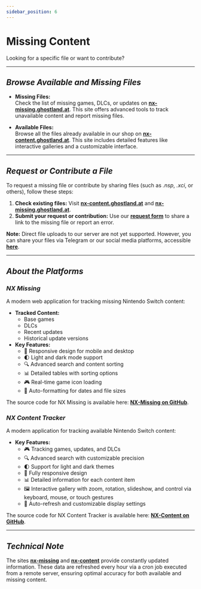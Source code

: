 ```yaml
---
sidebar_position: 6
---
```


# Missing Content

Looking for a specific file or want to contribute?  

---

## *Browse Available and Missing Files*  

- **Missing Files:**  
  Check the list of missing games, DLCs, or updates on **[nx-missing.ghostland.at](https://nx-missing.ghostland.at)**. This site offers advanced tools to track unavailable content and report missing files.  

- **Available Files:**  
  Browse all the files already available in our shop on **[nx-content.ghostland.at](https://nx-content.ghostland.at)**. This site includes detailed features like interactive galleries and a customizable interface.  

---

## *Request or Contribute a File*  

To request a missing file or contribute by sharing files (such as *.nsp*, *.xci*, or others), follow these steps:  
1. **Check existing files:** Visit **[nx-content.ghostland.at](https://nx-content.ghostland.at)** and **[nx-missing.ghostland.at](https://nx-missing.ghostland.at)**.  
2. **Submit your request or contribution:** Use our **[request form](https://forms.gle/oeExF7qWyDTjwSfe9)** to share a link to the missing file or report an error.  

**Note:** Direct file uploads to our server are not yet supported. However, you can share your files via Telegram or our social media platforms, accessible **[here](https://social.ghostland.at)**.  

---

## *About the Platforms*  

### *NX Missing*  

A modern web application for tracking missing Nintendo Switch content:  
- **Tracked Content:**  
  - Base games  
  - DLCs  
  - Recent updates  
  - Historical update versions  
- **Key Features:**  
  - 📱 Responsive design for mobile and desktop  
  - 🌓 Light and dark mode support  
  - 🔍 Advanced search and content sorting  
  - 📊 Detailed tables with sorting options  
  - 🎮 Real-time game icon loading  
  - 🔄 Auto-formatting for dates and file sizes  

The source code for NX Missing is available here: **[NX-Missing on GitHub](https://github.com/ghost-land/NX-Missing)**.  

### *NX Content Tracker*  

A modern application for tracking available Nintendo Switch content:  
- **Key Features:**  
  - 🎮 Tracking games, updates, and DLCs  
  - 🔍 Advanced search with customizable precision  
  - 🌓 Support for light and dark themes  
  - 📱 Fully responsive design  
  - 📊 Detailed information for each content item  
  - 🖼️ Interactive gallery with zoom, rotation, slideshow, and control via keyboard, mouse, or touch gestures  
  - 🔄 Auto-refresh and customizable display settings  

The source code for NX Content Tracker is available here: **[NX-Content on GitHub](https://github.com/ghost-land/NX-Content)**.  

---

## *Technical Note*  

The sites **[nx-missing](https://nx-missing.ghostland.at)** and **[nx-content](https://nx-content.ghostland.at)** provide constantly updated information. These data are refreshed every hour via a cron job executed from a remote server, ensuring optimal accuracy for both available and missing content.